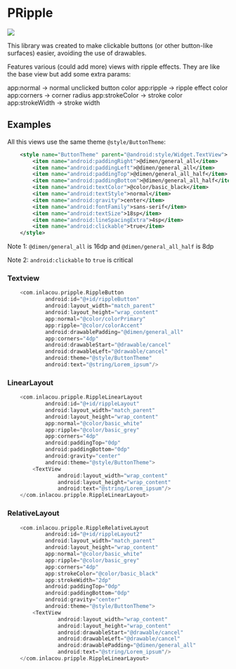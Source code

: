 # PRipple

[![](https://jitpack.io/v/inlacou/PRipple.svg)](https://jitpack.io/#inlacou/PRipple)

This library was created to make clickable buttons (or other button-like surfaces) easier, avoiding the use of drawables.

Features various (could add more) views with ripple effects. They are like the base view but add some extra params:

app:normal -> normal unclicked button color
app:ripple -> ripple effect color
app:corners -> corner radius
app:strokeColor -> stroke color
app:strokeWidth -> stroke width

## Examples

All this views use the same theme `@style/ButtonTheme`:
```xml
    <style name="ButtonTheme" parent="@android:style/Widget.TextView">
        <item name="android:paddingRight">@dimen/general_all</item>
        <item name="android:paddingLeft">@dimen/general_all</item>
        <item name="android:paddingTop">@dimen/general_all_half</item>
        <item name="android:paddingBottom">@dimen/general_all_half</item>
        <item name="android:textColor">@color/basic_black</item>
        <item name="android:textStyle">normal</item>
        <item name="android:gravity">center</item>
        <item name="android:fontFamily">sans-serif</item>
        <item name="android:textSize">18sp</item>
        <item name="android:lineSpacingExtra">4sp</item>
        <item name="android:clickable">true</item>
    </style>
```
Note 1: `@dimen/general_all` is 16dp and `@dimen/general_all_half` is 8dp

Note 2: `android:clickable` to `true` is critical

### Textview
```kt
    <com.inlacou.pripple.RippleButton
            android:id="@+id/rippleButton"
            android:layout_width="match_parent"
            android:layout_height="wrap_content"
            app:normal="@color/colorPrimary"
            app:ripple="@color/colorAccent"
            android:drawablePadding="@dimen/general_all"
            app:corners="4dp"
            android:drawableStart="@drawable/cancel"
            android:drawableLeft="@drawable/cancel"
            android:theme="@style/ButtonTheme"
            android:text="@string/Lorem_ipsum"/>
```

### LinearLayout
```kt
    <com.inlacou.pripple.RippleLinearLayout
            android:id="@+id/rippleLayout"
            android:layout_width="match_parent"
            android:layout_height="wrap_content"
            app:normal="@color/basic_white"
            app:ripple="@color/basic_grey"
            app:corners="4dp"
            android:paddingTop="0dp"
            android:paddingBottom="0dp"
            android:gravity="center"
            android:theme="@style/ButtonTheme">
        <TextView
                android:layout_width="wrap_content"
                android:layout_height="wrap_content"
                android:text="@string/Lorem_ipsum"/>
    </com.inlacou.pripple.RippleLinearLayout>
```

### RelativeLayout
```kt
    <com.inlacou.pripple.RippleRelativeLayout
            android:id="@+id/rippleLayout2"
            android:layout_width="match_parent"
            android:layout_height="wrap_content"
            app:normal="@color/basic_white"
            app:ripple="@color/basic_grey"
            app:corners="4dp"
            app:strokeColor="@color/basic_black"
            app:strokeWidth="2dp"
            android:paddingTop="0dp"
            android:paddingBottom="0dp"
            android:gravity="center"
            android:theme="@style/ButtonTheme">
        <TextView
                android:layout_width="wrap_content"
                android:layout_height="wrap_content"
                android:drawableStart="@drawable/cancel"
                android:drawableLeft="@drawable/cancel"
                android:drawablePadding="@dimen/general_all"
                android:text="@string/Lorem_ipsum"/>
    </com.inlacou.pripple.RippleLinearLayout>
```
